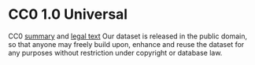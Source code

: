 # CC0 1.0 Universal
CC0 [summary](https://creativecommons.org/publicdomain/zero/1.0/) and [legal text](https://creativecommons.org/publicdomain/zero/1.0/legalcode)
Our dataset is released in the public domain, so that anyone may freely build upon, enhance and reuse the dataset for any purposes without restriction under copyright or database law.
